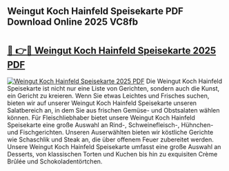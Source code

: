 ## Weingut Koch Hainfeld Speisekarte PDF Download Online 2025 VC8fb

# <h2><a href="http://gc5e14.nevu.top/?p=Weingut+Koch+Hainfeld+Speisekarte">🔗 👉🔴 Weingut Koch Hainfeld Speisekarte 2025 PDF</a></h2>

[![Weingut Koch Hainfeld Speisekarte 2025 PDF](https://i.imgur.com/dBaPXMq.png)](http://gc5e14.nevu.top/?p=Weingut+Koch+Hainfeld+Speisekarte)
Die Weingut Koch Hainfeld Speisekarte ist nicht nur eine Liste von Gerichten, sondern auch die Kunst, ein Gericht zu kreieren. Wenn Sie etwas Leichtes und Frisches suchen, bieten wir auf unserer Weingut Koch Hainfeld Speisekarte unseren Salatbereich an, in dem Sie aus frischen Gemüse- und Obstsalaten wählen können. Für Fleischliebhaber bietet unsere Weingut Koch Hainfeld Speisekarte eine große Auswahl an Rind-, Schweinefleisch-, Hühnchen- und Fischgerichten. Unseren Auserwählten bieten wir köstliche Gerichte wie Schaschlik und Steak an, die über offenem Feuer zubereitet werden. Unsere Weingut Koch Hainfeld Speisekarte umfasst eine große Auswahl an Desserts, von klassischen Torten und Kuchen bis hin zu exquisiten Crème Brûlée und Schokoladentörtchen.
